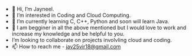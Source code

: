 - 👋 Hi, I’m Jayneel.
- 👀 I’m interested in Coding and Cloud Computing.
- 🌱 I’m currently learning C, C++, Python and soon will learn Java.
- 💞️ I am begginer in all the above mentioned but I would love to work and increase my knowledge and be helpful to you.
- I’m looking to collaborate on projects involvling cloud and coding.
- 📫 How to reach me - jay25vir18@gmail.com

<!---
coderj18/coderj18 is a ✨ special ✨ repository because its `README.md` (this file) appears on your GitHub profile.
You can click the Preview link to take a look at your changes.
--->
